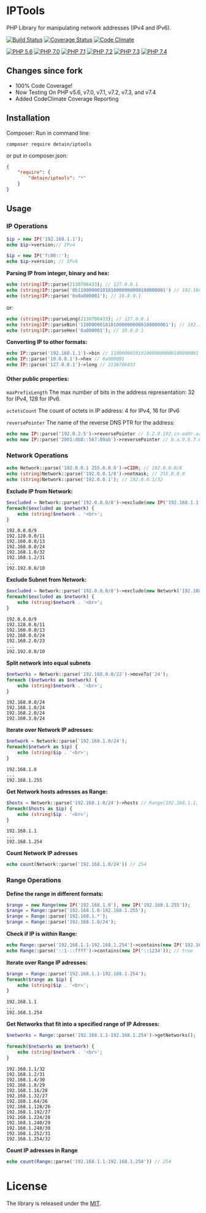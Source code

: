 # IPTools

PHP Library for manipulating network addresses (IPv4 and IPv6).

[![Build Status](https://travis-ci.org/detain/IPTools.svg)](https://travis-ci.org/detain/IPTools)
[![Coverage Status](https://coveralls.io/repos/detain/IPTools/badge.svg?branch=master&service=github)](https://coveralls.io/github/detain/IPTools?branch=master)
[![Code Climate](https://codeclimate.com/github/detain/IPTools/badges/gpa.svg)](https://codeclimate.com/github/detain/IPTools)

[![PHP 5.6](https://img.shields.io/badge/PHP-5.6-8892BF.svg)](http://php.net)
[![PHP 7.0](https://img.shields.io/badge/PHP-7.0-8892BF.svg)](http://php.net)
[![PHP 7.1](https://img.shields.io/badge/PHP-7.1-8892BF.svg)](http://php.net)
[![PHP 7.2](https://img.shields.io/badge/PHP-7.2-8892BF.svg)](http://php.net)
[![PHP 7.3](https://img.shields.io/badge/PHP-7.3-8892BF.svg)](http://php.net)
[![PHP 7.4](https://img.shields.io/badge/PHP-7.4-8892BF.svg)](http://php.net)

## Changes since fork

* 100% Code Coverage!
* Now Testing On PHP v5.6, v7.0, v7.1, v7.2, v7.3, and v7.4
* Added CodeClimate Coverage Reporting

## Installation
Composer:
Run in command line:
```
composer require detain/iptools
```
or put in composer.json:
```json
{
	"require": {
		"detain/iptools": "*"
	}
}
```

## Usage

### IP Operations
```php
$ip = new IP('192.168.1.1');
echo $ip->version;// IPv4
```

```php
$ip = new IP('fc00::');
echo $ip->version; // IPv6
```

**Parsing IP from integer, binary and hex:**
```php
echo (string)IP::parse(2130706433); // 127.0.0.1
echo (string)IP::parse('0b11000000101010000000000100000001') // 192.168.1.1
echo (string)IP::parse('0x0a000001'); // 10.0.0.1
```
or:
```php
echo (string)IP::parseLong(2130706433); // 127.0.0.1
echo (string)IP::parseBin('11000000101010000000000100000001'); // 192.168.1.1
echo (string)IP::parseHex('0a000001'); // 10.0.0.1
```

**Converting IP to other formats:**
```php
echo IP::parse('192.168.1.1')->bin // 11000000101010000000000100000001
echo IP::parse('10.0.0.1')->hex // 0a000001
echo IP::parse('127.0.0.1')->long // 2130706433
```

#### Other public properties:

`maxPrefixLength`
The max number of bits in the address representation: 32 for IPv4, 128 for IPv6.

`octetsCount`
The count of octets in IP address: 4 for IPv4, 16 for IPv6

`reversePointer`
The name of the reverse DNS PTR for the address:
```php
echo new IP::parse('192.0.2.5')->reversePointer // 5.2.0.192.in-addr.arpa
echo new IP::parse('2001:db8::567:89ab')->reversePointer // b.a.9.8.7.6.5.0.0.0.0.0.0.0.0.0.0.0.0.0.0.0.0.0.8.b.d.0.1.0.0.2.ip6.arpa
```

### Network Operations
```php
echo Network::parse('192.0.0.1 255.0.0.0')->CIDR; // 192.0.0.0/8
echo (string)Network::parse('192.0.0.1/8')->netmask; // 255.0.0.0
echo (string)Network::parse('192.0.0.1'); // 192.0.0.1/32
```

**Exclude IP from Network:**
```php
$excluded = Network::parse('192.0.0.0/8')->exclude(new IP('192.168.1.1'));
foreach($excluded as $network) {
	echo (string)$network . '<br>';
}
```
	192.0.0.0/9
	192.128.0.0/11
	192.160.0.0/13
	192.168.0.0/24
	192.168.1.0/32
	192.168.1.2/31
	...
	192.192.0.0/10

**Exclude Subnet from Network:**
```php
$excluded = Network::parse('192.0.0.0/8')->exclude(new Network('192.168.1.0/24'));
foreach($excluded as $network) {
	echo (string)$network . '<br>';
}
```
	192.0.0.0/9
	192.128.0.0/11
	192.160.0.0/13
	192.168.0.0/24
	192.168.2.0/23
	...
	192.192.0.0/10

**Split network into equal subnets**
```php
$networks = Network::parse('192.168.0.0/22')->moveTo('24');
foreach ($networks as $network) {
	echo (string)$network . '<br>';
}
```
	192.168.0.0/24
	192.168.1.0/24
	192.168.2.0/24
	192.168.3.0/24

**Iterate over Network IP adresses:**
```php
$network = Network::parse('192.168.1.0/24');
foreach($network as $ip) {
	echo (string)$ip . '<br>';
}
```
	192.168.1.0
	...
	192.168.1.255

**Get Network hosts adresses as Range:**
```php
$hosts = Network::parse('192.168.1.0/24')->hosts // Range(192.168.1.1, 192.168.1.254);
foreach($hosts as $ip) {
	echo (string)$ip . '<br>';
}
```
	192.168.1.1
	...
	192.168.1.254

**Count Network IP adresses**
```php
echo count(Network::parse('192.168.1.0/24')) // 254
```

### Range Operations
**Define the range in different formats:**
```php
$range = new Range(new IP('192.168.1.0'), new IP('192.168.1.255'));
$range = Range::parse('192.168.1.0-192.168.1.255');
$range = Range::parse('192.168.1.*');
$range = Range::parse('192.168.1.0/24');
```
**Check if IP is within Range:**
```php
echo Range::parse('192.168.1.1-192.168.1.254')->contains(new IP('192.168.1.5')); // true
echo Range::parse('::1-::ffff')->contains(new IP('::1234')); // true
```

**Iterate over Range IP adresses:**
```php
$range = Range::parse('192.168.1.1-192.168.1.254');
foreach($range as $ip) {
	echo (string)$ip . '<br>';
}
```
	192.168.1.1
	...
	192.168.1.254

**Get Networks that fit into a specified range of IP Adresses:**
```php
$networks = Range::parse('192.168.1.1-192.168.1.254')->getNetworks();

foreach($networks as $network) {
	echo (string)$network . '<br>';
}
```
	192.168.1.1/32
	192.168.1.2/31
	192.168.1.4/30
	192.168.1.8/29
	192.168.1.16/28
	192.168.1.32/27
	192.168.1.64/26
	192.168.1.128/26
	192.168.1.192/27
	192.168.1.224/28
	192.168.1.240/29
	192.168.1.248/30
	192.168.1.252/31
	192.168.1.254/32

**Count IP adresses in Range**
```php
echo count(Range::parse('192.168.1.1-192.168.1.254')) // 254
```

# License
The library is released under the [MIT](https://opensource.org/licenses/MIT).
